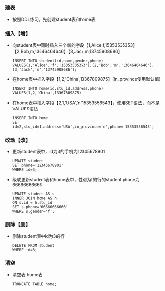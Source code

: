 ### 建表

* 按照DDL练习，先创建student表和home表



### 插入【增】

* 向student表中同时插入三个新的字段【1,Alice,f,15353535353】【2,Bob,m,13646464646】【3,Jack,m,13745908686】

  ```mysql
  INSERT INTO student(id,name,gender,phone)
  VALUES(1,'Alice','f','15353535353'),(2,'Bob','m','13646464646'),(3,'Jack','m','13745908686');
  ```

  

* 在home表中插入字段【1,2,'China',13367809875】(in_province使用默认值)

  ```mysql
  INSERT INTO home(id,stu_id,address,phone)
  VALUES(1,2,'China',13367809875);
  ```

* 在home表中插入字段【2,1,'USA','n',15353556543】，使用SET语法，而不是VALUES语法

  ```mysql
  INSERT INTO home
  SET id=2,stu_id=1,address='USA',in_province='n',phone='15353556543';
  ```



### 改动【改】

* 更新student表中，id为3的手机为12345678901

  ```mysql
  UPDATE student
  SET phone='12345678901'
  WHERE id=3;
  ```

* 级联更新student表和home表中，性别为f的行的student.phone为66666666666

  ```mysql
  UPDATE student AS s
  INNER JOIN home AS h
  ON s.id = h.stu_id
  SET s.phone='66666666666'
  WHERE s.gender='f';
  ```

  

### 删除【删】

* 删除student表中id为3的行

  ```mysql
  DELETE FROM student
  WHERE id=3;
  ```



### 清空

* 清空表 home表

  ```mysql
  TRUNCATE TABLE home;
  ```

  